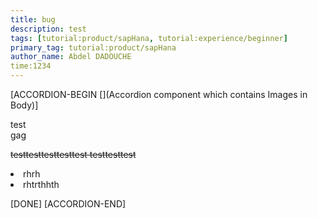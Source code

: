 ```yaml
---
title: bug
description: test
tags: [tutorial:product/sapHana, tutorial:experience/beginner]
primary_tag: tutorial:product/sapHana
author_name: Abdel DADOUCHE
time:1234
---
```


[ACCORDION-BEGIN [](Accordion component which contains Images in Body)]
    
test <br>gag

<del>testtesttesttesttest testtesttest</del>

<li>rhrh
<li>rhtrthhth

[DONE]
[ACCORDION-END]
